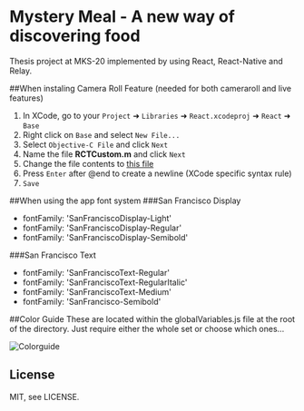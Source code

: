 # Mystery Meal - A new way of discovering food
Thesis project at MKS-20 implemented by using React, React-Native and Relay.

##When instaling Camera Roll Feature (needed for both cameraroll and live features)
1. In XCode, go to your `Project` ➜ `Libraries` ➜ `React.xcodeproj` ➜ `React` ➜ `Base`
2. Right click on `Base` and select `New File...`
3. Select `Objective-C File` and click `Next`
4. Name the file **RCTCustom.m** and click `Next`
5. Change the file contents to [this file](https://raw.githubusercontent.com/scottdixon/react-native-upload-from-camera-roll/master/RCTCustom.m)
6. Press `Enter` after @end to create a newline (XCode specific syntax rule)
7. `Save`

##When using the app font system
###San Francisco Display
- fontFamily: 'SanFranciscoDisplay-Light'
- fontFamily: 'SanFranciscoDisplay-Regular'
- fontFamily: 'SanFranciscoDisplay-Semibold'

###San Francisco Text
- fontFamily: 'SanFranciscoText-Regular'
- fontFamily: 'SanFranciscoText-RegularItalic'
- fontFamily: 'SanFranciscoText-Medium'
- fontFamily: 'SanFrancisco-Semibold'

##Color Guide
These are located within the globalVariables.js file at the root of the directory. Just require either the whole set or choose which ones...

![Colorguide](https://s3-us-west-2.amazonaws.com/mystery-meal/color-guide.png)

License
-------

MIT, see LICENSE.
